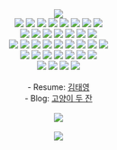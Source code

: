 <div align="center">
<img src = "https://capsule-render.vercel.app/api?type=waving&color=B63347&height=180&section=header&text=GniDinger&fontSize=40&fontAlignY=36&fontColor=6dabe4"/>
	</div>

<div align=center> 
	<img src="https://img.shields.io/badge/Java-6DABE4?style=flat&logo=Java&logoColor=white">
	<img src="https://img.shields.io/badge/Spring-6DB33F?style=flat&logo=Spring&logoColor=white">
	<img src="https://img.shields.io/badge/Spring Boot-6DB33F?style=flat&logo=Spring Boot&logoColor=white">
	<img src="https://img.shields.io/badge/Spring WebFlux-6DB33F?style=flat&logo=Spring&logoColor=white">
	<img src="https://img.shields.io/badge/Spring Security-6DB33F?style=flat&logo=SpringSecurity&logoColor=white">
	<img src="https://img.shields.io/badge/Spring JPA-6DB33F?style=flat&logo=Spring&logoColor=white">
	<img src="https://img.shields.io/badge/Spring REST Docs-6DB33F?style=flat&logo=Spring&logoColor=white">
	<img src="https://img.shields.io/badge/Asciidoctor-E40046?style=flat&logo=Asciidoctor&logoColor=white">
  </br>
 	<img src="https://img.shields.io/badge/Gradle-02303A?style=flat&logo=Gradle&logoColor=white">
	<img src="https://img.shields.io/badge/MySQL-4479A1?style=flat&logo=MySQL&logoColor=white">
	<img src="https://img.shields.io/badge/MariaDB-003545?style=flat&logo=MariaDB&logoColor=white">
	<img src="https://img.shields.io/badge/MongoDB-47A248?style=flat&logo=MongoDB&logoColor=white">
	<img src="https://img.shields.io/badge/Redis-DC382D?style=flat&logo=Redis&logoColor=white">
	<img src="https://img.shields.io/badge/SQLite-003B57?style=flat&logo=SQLite&logoColor=white">
	<img src="https://img.shields.io/badge/R2DBC-262f64?style=flat&logo=RxDB&logoColor=white">
  </br>
  	<img src="https://img.shields.io/badge/Jenkins-D24939?style=flat&logo=Jenkins&logoColor=white">
	<img src="https://img.shields.io/badge/Docker-2496ED?style=flat&logo=Docker&logoColor=white">
	<img src="https://img.shields.io/badge/Github Actions-2088FF?style=flat&logo=githubactions&logoColor=white">
	<img src="https://img.shields.io/badge/CAdvisor-7b7d7f?style=flat&logo=tripadvisor&logoColor=white">
	<img src="https://img.shields.io/badge/Prometheus-E6522C?style=flat&logo=prometheus&logoColor=white">
	<img src="https://img.shields.io/badge/Grafana-F46800?style=flat&logo=grafana&logoColor=white">
	<img src="https://img.shields.io/badge/Elasticsearch-005571?style=flat&logo=elasticsearch&logoColor=white">
	<img src="https://img.shields.io/badge/Logstash-005571?style=flat&logo=logstash&logoColor=white">
	<img src="https://img.shields.io/badge/Kibana-005571?style=flat&logo=kibana&logoColor=white">
  </br>
  	<img src="https://img.shields.io/badge/Amazon AWS-232F3E?style=flat&logo=Amazon AWS&logoColor=white">
	<img src="https://img.shields.io/badge/Amazon EC2-FF9900?style=flat&logo=Amazon EC2&logoColor=white">
	<img src="https://img.shields.io/badge/Amazon S3-569A31?style=flat&logo=Amazon S3&logoColor=white">
	<img src="https://img.shields.io/badge/Amazon RDS-3e47c4?style=flat&logo=Amazon RDS&logoColor=white">
	<img src="https://img.shields.io/badge/Amazon ACM-cc3e3b?style=flat&logo=Amazon AWS&logoColor=white">
	<img src="https://img.shields.io/badge/Amazon ELB-653ec0?style=flat&logo=Amazon AWS&logoColor=white">
	<img src="https://img.shields.io/badge/Amazon Route53-63518d?style=flat&logo=Amazon AWS&logoColor=white">
  </br>
  	<img src="https://img.shields.io/badge/Python-3776AB?style=flat&logo=Python&logoColor=white">
	<img src="https://img.shields.io/badge/Django-092E20?style=flat&logo=Django&logoColor=white">
	<img src="https://img.shields.io/badge/JavaSript-F7DF1E?style=flat&logo=JavaScript&logoColor=white">
	<img src="https://img.shields.io/badge/Node.js-339933?style=flat&logo=Node.js&logoColor=white">
</div>

</br>

<div align="center">
- Resume: <a href="https://fortunate-ulna-a79.notion.site/5ba0303103b84b13aa05d5ebcbb02702?pvs=4">김태영</a>
	</br>
- Blog: <a href="https://gnidinger.tistory.com/">고양이 두 잔</a> 
	</div>
</br>

<div align="center">
<img src = "https://github-readme-stats.vercel.app/api/top-langs/?username=gnidinger&layout=compact">
	</br>
	</br>
<img src="http://mazassumnida.wtf/api/v2/generate_badge?boj=gni1618">
	</div>

<!--
**gnidinger/gnidinger** is a ✨ _special_ ✨ repository because its `README.md` (this file) appears on your GitHub profile.

Here are some ideas to get you started:

- 🔭 I’m currently working on ...
- 🌱 I’m currently learning ...
- 👯 I’m looking to collaborate on ...
- 🤔 I’m looking for help with ...
- 💬 Ask me about ...
- 📫 How to reach me: ...
- 😄 Pronouns: ...
- ⚡ Fun fact: ...
-->
